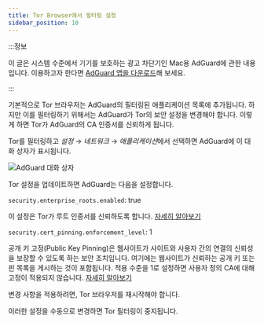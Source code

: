 ```yaml
---
title: Tor Browser에서 필터링 설정
sidebar_position: 10
---
```


:::정보

이 글은 시스템 수준에서 기기를 보호하는 광고 차단기인 Mac용 AdGuard에 관한 내용입니다. 이용하고자 한다면 [AdGuard 앱을 다운로드](https://agrd.io/download-kb-adblock)해 보세요.

:::

기본적으로 Tor 브라우저는 AdGuard의 필터링된 애플리케이션 목록에 추가됩니다. 하지만 이를 필터링하기 위해서는 AdGuard가 Tor의 보안 설정을 변경해야 합니다. 이렇게 하면 Tor가 AdGuard의 CA 인증서를 신뢰하게 됩니다.

Tor를 필터링하고 *설정* → *네트워크* → *애플리케이션*에서 선택하면 AdGuard에 이 대화 상자가 표시됩니다.

![AdGuard 대화 상자](https://cdn.adtidy.org/content/kb/ad_blocker/mac/tor-setup.png)

Tor 설정을 업데이트하면 AdGuard는 다음을 설정합니다.

`security.enterprise_roots.enabled`: true

이 설정은 Tor가 루트 인증서를 신뢰하도록 합니다. [자세히 알아보기](https://support.mozilla.org/en-US/kb/setting-certificate-authorities-firefox)

`security.cert_pinning.enforcement_level`: 1

공개 키 고정(Public Key Pinning)은 웹사이트가 사이트와 사용자 간의 연결의 신뢰성을 보장할 수 있도록 하는 보안 조치입니다. 여기에는 웹사이트가 신뢰하는 공개 키 또는 핀 목록을 게시하는 것이 포함됩니다. 적용 수준을 1로 설정하면 사용자 정의 CA에 대해 고정이 적용되지 않습니다. [자세히 알아보기](https://wiki.mozilla.org/SecurityEngineering/Public_Key_Pinning)

변경 사항을 적용하려면, Tor 브라우저를 재시작해야 합니다.

이러한 설정을 수동으로 변경하면 Tor 필터링이 중지됩니다.
